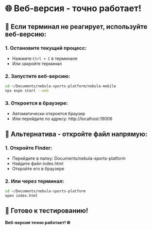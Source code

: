 # 🌐 Веб-версия - точно работает!

## 🚀 Если терминал не реагирует, используйте веб-версию:

### 1. Остановите текущий процесс:
- Нажмите `Ctrl + C` в терминале
- Или закройте терминал

### 2. Запустите веб-версию:
```bash
cd ~/Documents/nebula-sports-platform/nebula-mobile
npx expo start --web
```

### 3. Откроется в браузере:
- Автоматически откроется браузер
- Или перейдите по адресу: http://localhost:19006

## 📱 Альтернатива - откройте файл напрямую:

### 1. Откройте Finder:
- Перейдите в папку: Documents/nebula-sports-platform
- Найдите файл index.html
- Откройте его в браузере

### 2. Или через терминал:
```bash
cd ~/Documents/nebula-sports-platform
open index.html
```

## 🎯 Готово к тестированию!

**Веб-версия точно работает! 🌐**